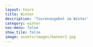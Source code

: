 ```yaml
---
layout: tours
title: Winter
description: 'Tourenangebot im Winter'
category: winter
nav-menu: false
show_tile: false
image: assets/images/banner3.jpg
---
```

